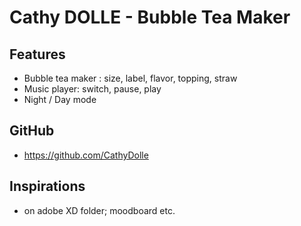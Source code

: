 # Cathy DOLLE - Bubble Tea Maker

## Features
- Bubble tea maker : size, label, flavor, topping, straw
- Music player: switch, pause, play
- Night / Day mode

## GitHub 
- https://github.com/CathyDolle

## Inspirations
- on adobe XD folder; moodboard etc.